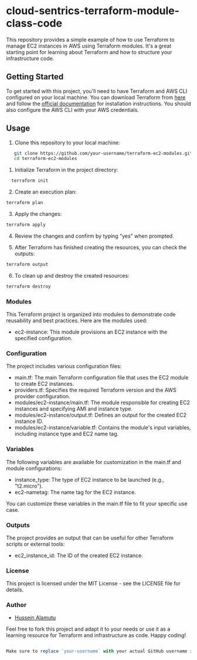 # cloud-sentrics-terraform-module-class-code

This repository provides a simple example of how to use Terraform to manage EC2 instances in AWS using Terraform modules. It's a great starting point for learning about Terraform and how to structure your infrastructure code.

## Getting Started

To get started with this project, you'll need to have Terraform and AWS CLI configured on your local machine. You can download Terraform from [here](https://www.terraform.io/downloads.html) and follow the [official documentation](https://learn.hashicorp.com/tutorials/terraform/install-cli) for installation instructions. You should also configure the AWS CLI with your AWS credentials.

## Usage

1. Clone this repository to your local machine:

```bash
   git clone https://github.com/your-username/terraform-ec2-modules.git
   cd terraform-ec2-modules
```
1. Initialize Terraform in the project directory:

```bash
  terraform init
```
2. Create an execution plan:

```bash
terraform plan
```
3. Apply the changes:

```bash
terraform apply
```
4. Review the changes and confirm by typing "yes" when prompted.

5. After Terraform has finished creating the resources, you can check the outputs:

```bash
terraform output
```
6. To clean up and destroy the created resources:

```bash
terraform destroy
```
### Modules
This Terraform project is organized into modules to demonstrate code reusability and best practices. Here are the modules used:

- ec2-instance: This module provisions an EC2 instance with the specified configuration.

### Configuration

The project includes various configuration files:

- main.tf: The main Terraform configuration file that uses the EC2 module to create EC2 instances.
- providers.tf: Specifies the required Terraform version and the AWS provider configuration.
- modules/ec2-instance/main.tf: The module responsible for creating EC2 instances and specifying AMI and instance type.
- modules/ec2-instance/output.tf: Defines an output for the created EC2 instance ID.
- modules/ec2-instance/variable.tf: Contains the module's input variables, including instance type and EC2 name tag.

### Variables

The following variables are available for customization in the main.tf and module configurations:

- instance_type: The type of EC2 instance to be launched (e.g., "t2.micro").
- ec2-nametag: The name tag for the EC2 instance.

You can customize these variables in the main.tf file to fit your specific use case.

### Outputs

The project provides an output that can be useful for other Terraform scripts or external tools:

- ec2_instance_id: The ID of the created EC2 instance.

### License

This project is licensed under the MIT License - see the LICENSE file for details.

### Author
- [Hussein Alamutu](https://www.linkedin.com/in/hussein-alamutu)

Feel free to fork this project and adapt it to your needs or use it as a learning resource for Terraform and infrastructure as code. Happy coding!

```javascript

Make sure to replace `your-username` with your actual GitHub username in the links. You can also customize the author information, project name, and additional details as needed.
```

